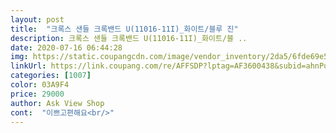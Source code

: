 ```yaml
---
layout: post 
title:  "크록스 샌들 크록밴드 U(11016-11I)_화이트/블루 진" 
description: 크록스 샌들 크록밴드 U(11016-11I)_화이트/블 ..
date: 2020-07-16 06:44:28 
img: https://static.coupangcdn.com/image/vendor_inventory/2da5/6fde69e502024edf13771438e6b4932f519af00c57aa9c237936c5766907.jpg 
linkUrl: https://link.coupang.com/re/AFFSDP?lptag=AF3600438&subid=ahnPublicAsk&pageKey=1630181989&itemId=2780719221&vendorItemId=71087066751&traceid=V0-113-00d53e97baba0496 
categories: [1007] 
color: 03A9F4 
price: 29000 
author: Ask View Shop 
cont:  "이쁘고편해요<br/>" 
---
```

